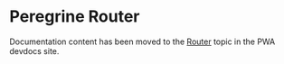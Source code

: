 # Peregrine Router

Documentation content has been moved to the [Router][] topic in the PWA devdocs site.

[Router]: https://developer.adobe.com/commerce/pwa-studio/api/peregrine/components-and-utilities/Router/
